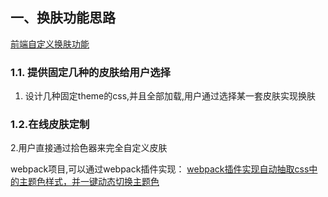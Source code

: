 ## 一、换肤功能思路

[前端自定义换肤功能](https://www.jianshu.com/p/10dbfb179fca)

### 1.1. 提供固定几种的皮肤给用户选择

1. 设计几种固定theme的css,并且全部加载,用户通过选择某一套皮肤实现换肤



### 1.2.在线皮肤定制

2.用户直接通过拾色器来完全自定义皮肤

webpack项目,可以通过webpack插件实现：
[webpack插件实现自动抽取css中的主题色样式，并一键动态切换主题色](https://segmentfault.com/a/1190000016061608#comment-area)

